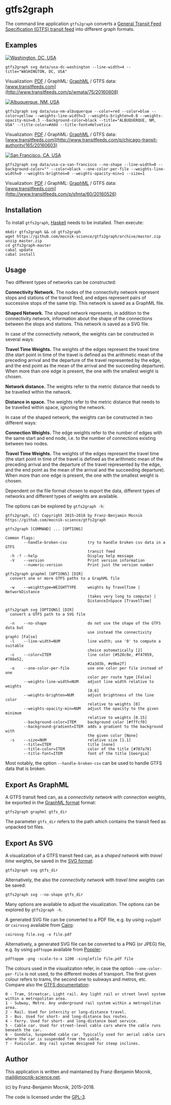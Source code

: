# gtfs2graph

The command line application `gtfs2graph` converts a [General Transit Feed Specification (GTFS) transit feed](https://developers.google.com/transit/gtfs/reference) into different graph formats.

## Examples

[![Washington, DC, USA](/examples/usa-dc-washington.png)](https://github.com/mocnik-science/gtfs2graph/blob/master/examples/usa-dc-washington.pdf)

```
gtfs2graph svg data/usa-dc-washington --line-width=4 --title="WASHINGTON, DC, USA"
```

Visualization: [PDF](https://github.com/mocnik-science/gtfs2graph/blob/master/examples/usa-dc-washington.pdf) /
GraphML: [GraphML](https://github.com/mocnik-science/gtfs2graph/blob/master/examples/usa-dc-washington.graphml) /
GTFS data: [www.transitfeeds.com](http://www.transitfeeds.com/p/wmata/75/20160608)

[![Albuquerque, NM, USA](/examples/usa-nm-albuquerque.png)](https://github.com/mocnik-science/gtfs2graph/blob/master/examples/usa-nm-albuquerque.pdf)

```
gtfs2graph svg data/usa-nm-albuquerque --color=red --color=blue --color=yellow --weights-line-width=3 --weights-brighten=0.8 --weights-opacity-min=0.3 --background-color=black --title="ALBUQUERQUE, NM, USA" --title-color=#ddd --title-font=Helvetica
```

Visualization: [PDF](https://github.com/mocnik-science/gtfs2graph/blob/master/examples/usa-nm-albuquerque.pdf) /
GraphML: [GraphML](https://github.com/mocnik-science/gtfs2graph/blob/master/examples/usa-nm-albuquerque.graphml) /
GTFS data: [www.transitfeeds.com](http://www.transitfeeds.com/p/chicago-transit-authority/165/20160603)

[![San Francisco, CA, USA](/examples/usa-ca-san-francisco.png)](https://github.com/mocnik-science/gtfs2graph/blob/master/examples/usa-ca-san-francisco.pdf)

```
gtfs2graph svg data/usa-ca-san-francisco --no-shape --line-width=0 --background-color="" --color=black --one-color-per-file --weights-line-width=0 --weights-brighten=0 --weights-opacity-min=1 --size=1
```

Visualization: [PDF](https://github.com/mocnik-science/gtfs2graph/blob/master/examples/usa-ca-san-francisco.pdf) /
GraphML: [GraphML](https://github.com/mocnik-science/gtfs2graph/blob/master/examples/usa-ca-san-francisco.graphml) /
GTFS data: [www.transitfeeds.com](http://www.transitfeeds.com/p/sfmta/60/20160526)

## Installation

To install `gtfs2graph`, [Haskell](https://www.haskell.org/platform/) needs to be installed. Then execute:
```
mkdir gtfs2graph && cd gtfs2graph
wget https://github.com/mocnik-science/gtfs2graph/archive/master.zip
unzip master.zip
cd gtfs2graph-master
cabal update
cabal install
```

## Usage

Two different types of networks can be constructed:

**Connectivity Network.** The nodes of the connectivity network represent stops and stations of the transit feed, and edges represent pairs of successive stops of the same trip. This network is saved as a GraphML file.

**Shaped Network.** The shaped network represents, in addition to the connectivity network, information about the shape of the connections between the stops and stations. This network is saved as a SVG file.

In case of the connectivity network, the weights can be constructed in several ways:

**Travel Time Weights.** The weights of the edges represent the travel time (the start point in time of the travel is defined as the arithmetic mean of the preceding arrival and the departure of the travel represented by the edge, and the end point as the mean of the arrival and the succeeding departure). When more than one edge is present, the one with the smallest weight is chosen.

**Network distance.** The weights refer to the metric distance that needs to be travelled within the network.

**Distance in space.** The weights refer to the metric distance that needs to be travelled within space, ignoring the network.

In case of the shaped network, the weights can be constructed in two different ways:

**Connection Weights.** The edge weights refer to the number of edges with the same start and end node, i.e. to the number of connections existing between two nodes.

**Travel Time Weights.** The weights of the edges represent the travel time (the start point in time of the travel is defined as the arithmetic mean of the preceding arrival and the departure of the travel represented by the edge, and the end point as the mean of the arrival and the succeeding departure). When more than one edge is present, the one with the smallest weight is chosen.

Dependent on the file format chosen to export the data, different types of networks and different types of weights are available.

The options can be explored by `gtfs2graph -h`:
```
gtfs2graph, (C) Copyright 2015–2018 by Franz-Benjamin Mocnik
https://github.com/mocnik-science/gtfs2graph

gtfs2graph [COMMAND] ... [OPTIONS]

Common flags:
        --handle-broken-csv         try to handle broken csv data in a GTFS
                                    transit feed
  -h -? --help                      Display help message
  -V    --version                   Print version information
        --numeric-version           Print just the version number

gtfs2graph graphml [OPTIONS] [DIR]
  convert one or more GTFS paths to a GraphML file

  -w    --weighttype=WEIGHTTYPE     weights by TravelTime | NetworkDistance
                                    (takes very long to compute) |
                                    DistanceInSpace [TravelTime]

gtfs2graph svg [OPTIONS] [DIR]
  convert a GTFS path to a SVG file

  -n    --no-shape                  do not use the shape of the GTFS data but
                                    use instead the connectivity graph) [False]
  -l    --line-width=NUM            line width; use '0' to compute a suitable
                                    choice automatically [2]
  -c    --color=ITEM                line color [#528c8e, #f47059, #708e52,
                                    #2a3d3b, #e9be2f]
  -o    --one-color-per-file        use one color per file instead of one
                                    color per route type [False]
        --weights-line-width=NUM    adjust line width relative to weights
                                    [0.6]
        --weights-brighten=NUM      adjust brightness of the line color
                                    relative to weights [0]
        --weights-opacity-min=NUM   adjust the opacity to the given minimum
                                    relative to weights [0.15]
        --background-color=ITEM     background color [#fffcf0]
        --background-gradient=ITEM  adds a gradient to the background with
                                    the given color [None]
  -s    --size=NUM                  relative size [1.1]
        --title=ITEM                title [none]
        --title-color=ITEM          color of the title [#707a78]
        --title-font=ITEM           font of the title [Georgia]
```
Most notably, the option `--handle-broken-csv` can be used to handle GTFS data that is broken.

## Export As GraphML

A GTFS transit feed can, as a *connectivity network* with *connection weights*, be exported in the [GraphML format](http://graphml.graphdrawing.org) format:
```
gtfs2graph graphml gtfs_dir
```
The parameter `gtfs_dir` refers to the path which contains the transit feed as unpacked txt files.

## Export As SVG

A visualization of a GTFS transit feed can, as a *shaped network* with *travel time weights*, be saved in the [SVG format](http://www.w3.org/Graphics/SVG/):
```
gtfs2graph svg gtfs_dir
```
Alternatively, the also the *connectivity network* with *travel time weights* can be saved:
```
gtfs2graph svg --no-shape gtfs_dir
```
Many options are available to adjust the visualization. The options can be explored by `gtfs2graph -h`.

A generated SVG file can be converted to a PDF file, e.g. by using `svg2pdf` or `cairosvg` available from [Cairo](http://www.cairographics.org):
```
cairosvg file.svg -o file.pdf
```
Alternatively, a generated SVG file can be converted to a PNG (or JPEG) file, e.g. by using `pdftoppm` available from [Poppler](http://poppler.freedesktop.org):
```
pdftoppm -png -scale-to-x 1200 -singlefile file.pdf file
```

The colours used in the visualization refer, in case the option `--one-color-per-file` is not used, to the different modes of transport. The first given colour refers to trams, the second one to subways and metros, etc. Compare also the [GTFS documentation](https://developers.google.com/transit/gtfs/reference#routestxt):
```
0 - Tram, Streetcar, Light rail. Any light rail or street level system within a metropolitan area.
1 - Subway, Metro. Any underground rail system within a metropolitan area.
2 - Rail. Used for intercity or long-distance travel.
3 - Bus. Used for short- and long-distance bus routes.
4 - Ferry. Used for short- and long-distance boat service.
5 - Cable car. Used for street-level cable cars where the cable runs beneath the car.
6 - Gondola, Suspended cable car. Typically used for aerial cable cars where the car is suspended from the cable.
7 - Funicular. Any rail system designed for steep inclines.
```

## Author

This application is written and maintained by Franz-Benjamin Mocnik, <mail@mocnik-science.net>.

(c) by Franz-Benjamin Mocnik, 2015–2018.

The code is licensed under the [GPL-3](https://github.com/mocnik-science/gtfs2graph/blob/master/LICENSE.md).
